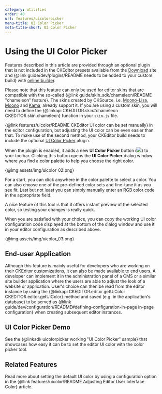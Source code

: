 ```yaml
---
category: utilities
order: 40
url: features/uicolorpicker
menu-title: UI Color Picker
meta-title-short: UI Color Picker
---
```

<!--
Copyright (c) 2003-2019, CKSource - Frederico Knabben. All rights reserved.
For licensing, see LICENSE.md.
-->

# Using the UI Color Picker

<info-box info="">
<p>
    Features described in this article are provided through an optional plugin that is not included in the CKEditor presets available from the <a href="https://ckeditor.com/ckeditor-4/download/">Download</a> site and {@link guide/dev/plugins/README needs to be added to your custom build} with <a href="https://ckeditor.com/cke4/builder">online builder</a>.
</p>
<p>
     Please note that this feature can only be used for editor skins that are compatible with the so-called {@link guide/skin_sdk/chameleon/README "chameleon" feature}. The skins created by CKSource, i.e. <a href="https://ckeditor.com/cke4/addon/moono-lisa">Moono-Lisa</a>, <a href="https://ckeditor.com/cke4/addon/moono">Moono</a> and <a href="https://ckeditor.com/cke4/addon/kama">Kama</a>, already support it. If you are using a custom skin, you will need to define the {@linkapi CKEDITOR.skin#chameleon CKEDITOR.skin.chameleon} function in your <code>skin.js</code> file.
</p>
</info-box>

{@link features/uicolor/README CKEditor UI color can be set manually} in the editor configuration, but adjusting the UI color can be even easier than that. To make use of the second method, your CKEditor build needs to include the optional [UI Color Picker](https://ckeditor.com/cke4/addon/uicolor) plugin.

When the plugin is enabled, it adds a new **UI Color Picker** button (<img class="inline" src="%BASE_PATH%/assets/img/uicolorpicker.png">) to your toolbar. Clicking this button opens the **UI Color Picker** dialog window where you find a color palette to help you choose the right color.

{@img assets/img/uicolor_02.png}

For a start, you can click anywhere in the color palette to select a color. You can also choose one of the pre-defined color sets and fine-tune it as you see fit. Last but not least you can simply manually enter an RGB color code in the appropriate field.

A nice feature of this tool is that it offers instant preview of the selected color, so testing your changes is really quick.

When you are satisfied with your choice, you can copy the working UI color configuration code displayed at the bottom of the dialog window and use it in your editor configuration as described above.

{@img assets/img/uicolor_03.png}

## End-user Application

Although this feature is mainly useful for developers who are working on their CKEditor customizations, it can also be made available to end users. A developer can implement it in the administration panel of a CMS or a similar site builder application where the users are able to adjust the look of a website or application. User's choice can then be read from the editor instance by using the {@linkapi CKEDITOR.editor.getUiColor CKEDITOR.editor.getUiColor} method and saved (e.g. in the application's database) to be served as {@link guide/dev/configuration/README#defining-configuration-in-page in-page configuration} when creating subsequent editor instances.

## UI Color Picker Demo

See the {@linksdk uicolorpicker working "UI Color Picker" sample} that showcases how easy it can be to set the editor UI color with the color picker tool.

## Related Features

Read more about setting the default UI color by using a configuration option in the {@link features/uicolor/README Adjusting Editor User Interface Color} article.
